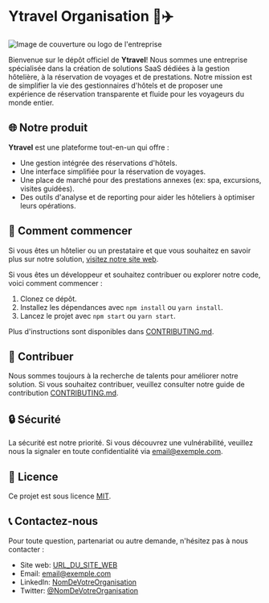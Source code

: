# Ytravel Organisation 🏨✈️

![Image de couverture ou logo de l'entreprise](https://images.unsplash.com/photo-1542314831-068cd1dbfeeb?ixlib=rb-4.0.3&ixid=M3wxMjA3fDB8MHxwaG90by1wYWdlfHx8fGVufDB8fHx8fA%3D%3D&auto=format&fit=crop&w=2070&q=80)

Bienvenue sur le dépôt officiel de **Ytravel**! Nous sommes une entreprise spécialisée dans la création de solutions SaaS dédiées à la gestion hôtelière, à la réservation de voyages et de prestations. Notre mission est de simplifier la vie des gestionnaires d'hôtels et de proposer une expérience de réservation transparente et fluide pour les voyageurs du monde entier.

## 🌐 Notre produit

**Ytravel** est une plateforme tout-en-un qui offre :

- Une gestion intégrée des réservations d'hôtels.
- Une interface simplifiée pour la réservation de voyages.
- Une place de marché pour des prestations annexes (ex: spa, excursions, visites guidées).
- Des outils d'analyse et de reporting pour aider les hôteliers à optimiser leurs opérations.

## 🚀 Comment commencer

Si vous êtes un hôtelier ou un prestataire et que vous souhaitez en savoir plus sur notre solution, [visitez notre site web](https://ytravel.com).

Si vous êtes un développeur et souhaitez contribuer ou explorer notre code, voici comment commencer :

1. Clonez ce dépôt.
2. Installez les dépendances avec `npm install` ou `yarn install`.
3. Lancez le projet avec `npm start` ou `yarn start`.

Plus d'instructions sont disponibles dans [CONTRIBUTING.md](URL_VERS_CONTRIBUTING.md).

## 🤝 Contribuer

Nous sommes toujours à la recherche de talents pour améliorer notre solution. Si vous souhaitez contribuer, veuillez consulter notre guide de contribution [CONTRIBUTING.md](URL_VERS_CONTRIBUTING.md).

## 🔒 Sécurité

La sécurité est notre priorité. Si vous découvrez une vulnérabilité, veuillez nous la signaler en toute confidentialité via [email@exemple.com](mailto:contact@ytravel.com).

## 📄 Licence

Ce projet est sous licence [MIT](LICENSE).

## 📞 Contactez-nous

Pour toute question, partenariat ou autre demande, n'hésitez pas à nous contacter :

- Site web: [URL_DU_SITE_WEB](URL_DU_SITE_WEB)
- Email: [email@exemple.com](mailto:email@exemple.com)
- LinkedIn: [NomDeVotreOrganisation](URL_LINKEDIN)
- Twitter: [@NomDeVotreOrganisation](URL_TWITTER)

